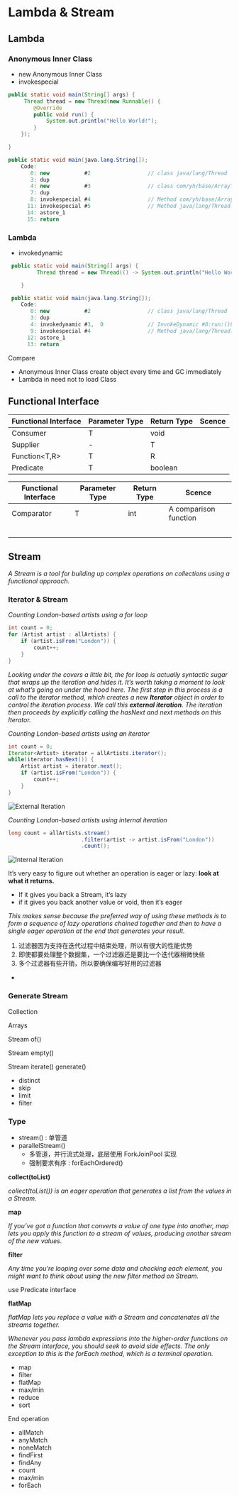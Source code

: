 # Lambda & Stream



## Lambda



### Anonymous Inner Class



- new Anonymous Inner Class
- invokespecial

```java
public static void main(String[] args) {
     Thread thread = new Thread(new Runnable() {
        @Override
        public void run() {
            System.out.println("Hello World!");
        }
    });

}
```

```java
public static void main(java.lang.String[]);
    Code:
       0: new           #2                  // class java/lang/Thread
       3: dup
       4: new           #3                  // class com/yh/base/ArrayTest$1
       7: dup
       8: invokespecial #4                  // Method com/yh/base/ArrayTest$1."<init>":()V
      11: invokespecial #5                  // Method java/lang/Thread."<init>":(Ljava/lang/Runnable;)V
      14: astore_1
      15: return
```



### Lambda

- invokedynamic

```java
 public static void main(String[] args) {
         Thread thread = new Thread(() -> System.out.println("Hello World!"));

    }
```

```java
 public static void main(java.lang.String[]);
    Code:
       0: new           #2                  // class java/lang/Thread
       3: dup
       4: invokedynamic #3,  0              // InvokeDynamic #0:run:()Ljava/lang/Runnable;
       9: invokespecial #4                  // Method java/lang/Thread."<init>":(Ljava/lang/Runnable;)V
      12: astore_1
      13: return
```



Compare

- Anonymous Inner Class create object every time and GC immediately
- Lambda in need not to load Class



## Functional Interface



| Functional Interface | Parameter Type | Return Type | Scence |
| -------------------- | -------------- | ----------- | ------ |
| Consumer             | T              | void        |        |
| Supplier             | -              | T           |        |
| Function<T,R>        | T              | R           |        |
| Predicate            | T              | boolean     |        |



| Functional Interface | Parameter Type | Return Type | Scence                |
| -------------------- | -------------- | ----------- | --------------------- |
| Comparator<T>        | T              | int         | A comparison function |
|                      |                |             |                       |
|                      |                |             |                       |
|                      |                |             |                       |
|                      |                |             |                       |
|                      |                |             |                       |





## Stream

*A Stream is a tool for building up complex operations on collections using a functional approach.*

### Iterator & Stream

*Counting London-based artists using a for loop*

```java
int count = 0;
for (Artist artist : allArtists) {
    if (artist.isFrom("London")) {
        count++;
    }
}
```

*Looking under the covers a little bit, the for loop is actually syntactic sugar that wraps up the iteration and hides it. It’s worth taking a moment to look at what’s going on under the hood here. The first step in this process is a call to the iterator method, which creates a new **Iterator** object in order to control the iteration process. We call this **external iteration**. The iteration then proceeds by explicitly calling the hasNext and next methods on this Iterator.*

*Counting London-based artists using an iterator*

```java
int count = 0;
Iterator<Artist> iterator = allArtists.iterator();
while(iterator.hasNext()) {
    Artist artist = iterator.next();
    if (artist.isFrom("London")) {
        count++;
    }
}
```



![External Iteration](https://github.com/Robinpig/Note/raw/master/images/JDK/Stream-External-Iteration.png)



*Counting London-based artists using internal iteration*

```java
long count = allArtists.stream()
                       .filter(artist -> artist.isFrom("London"))
                       .count();
```



![Internal Iteration](https://github.com/Robinpig/Note/raw/master/images/JDK/Stream-Internal-Iteration.png)

It’s very easy to figure out whether an operation is eager or lazy: **look at what it returns.**

- If it gives you back a Stream, it’s lazy
- if it gives you back another value or void, then it’s eager

*This makes sense because the preferred way of using these methods is to form a sequence of lazy operations chained together and then to have a single eager operation at the end that generates your result.*



1. 过滤器因为支持在迭代过程中结束处理，所以有很大的性能优势
2. 即使都要处理整个数据集，一个过滤器还是要比一个迭代器稍微快些
3. 多个过滤器有些开销，所以要确保编写好用的过滤器

- 



### Generate Stream

Collection

Arrays

Stream of()

Stream empty()

Stream iterate() generate()



- distinct
- skip
- limit
- filter





###  Type

- stream() : 单管道
- parallelStream()
  - 多管道，并行流式处理，底层使用 ForkJoinPool 实现
  - 强制要求有序 : forEachOrdered()



**collect(toList)**

*collect(toList()) is an eager operation that generates a list from the values in a Stream.*

**map**

*If you’ve got a function that converts a value of one type into another, map lets you apply this function to a stream of values, producing another stream of the new values.*



**filter**

*Any time you’re looping over some data and checking each element, you might want to think about using the new filter method on Stream.*

use Predicate interface

**flatMap**

*flatMap lets you replace a value with a Stream and concatenates all the streams together.*





*Whenever you pass lambda expressions into the higher-order functions on the Stream interface, you should seek to avoid side effects. The only exception to this is the forEach method, which is a terminal operation.*



- map
- filter
- flatMap
- max/min
- reduce
- sort

End operation

- allMatch
- anyMatch
- noneMatch
- findFirst
- findAny
- count
- max/min
- forEach



